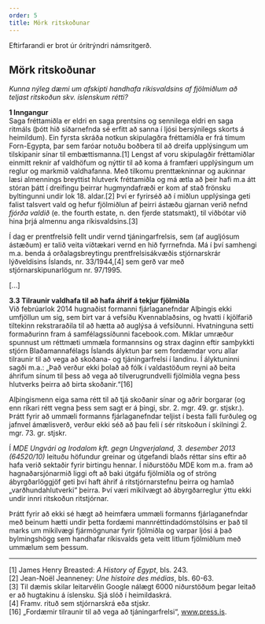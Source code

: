 ```yaml
---
order: 5
title: Mörk ritskoðunar
---
```


Eftirfarandi er brot úr óritrýndri námsritgerð.

## Mörk ritskoðunar

*Kunna nýleg dæmi um afskipti handhafa ríkisvaldsins af fjölmiðlum að teljast ritskoðun skv. íslenskum rétti?*

**1 Inngangur**  
Saga fréttamiðla er eldri en saga prentsins og sennilega eldri en saga ritmáls (þótt hið síðarnefnda sé erfitt að sanna í ljósi bersýnilegs skorts á heimildum). Ein fyrsta skráða notkun skipulagðra fréttamiðla er frá tímum Forn-Egypta, þar sem faróar notuðu boðbera til að dreifa upplýsingum um tilskipanir sínar til embættismanna.[1]  Lengst af voru skipulagðir fréttamiðlar einmitt reknir af valdhöfum og nýttir til að koma á framfæri upplýsingum um reglur og markmið valdhafanna. Með tilkomu prenttækninnar og aukinnar læsi almennings breyttist hlutverk fréttamiðla og má ætla að þeir hafi m.a átt stóran þátt í dreifingu þeirrar hugmyndafræði er kom af stað frönsku byltingunni undir lok 18. aldar.[2]  Því er fyrirséð að í miðlun upplýsinga geti falist talsvert vald og hefur fjölmiðlun af þeirri ástæðu gjarnan verið nefnd *fjórða valdið* (e. the fourth estate, n. den fjerde statsmakt), til viðbótar við hina þrjá almennu anga ríkisvaldsins.[3]

Í dag er prentfrelsið fellt undir vernd tjáningarfrelsis, sem (af augljósum ástæðum) er talið veita víðtækari vernd en hið fyrrnefnda. Má í því samhengi m.a. benda á orðalagsbreytingu prentfrelsisákvæðis stjórnarskrár lýðveldisins Íslands, nr. 33/1944,[4]  sem gerð var með stjórnarskipunarlögum nr. 97/1995.

[...]

**3.3 Tilraunir valdhafa til að hafa áhrif á tekjur fjölmiðla**  
Við febrúarlok 2014 hugnaðist formanni fjárlaganefndar Alþingis ekki umfjöllun um sig, sem birt var á vefsíðu Kvennablaðsins, og hvatti í kjölfarið tiltekinn rekstraraðila til að hætta að auglýsa á vefsíðunni. Hvatninguna setti formaðurinn fram á samfélagssíðunni facebook.com. Miklar umræður spunnust um réttmæti ummæla formannsins og strax daginn eftir samþykkti stjórn Blaðamannafélags Íslands ályktun þar sem fordæmdar voru allar tilraunir til að vega að skoðana- og tjáningarfrelsi í landinu. Í ályktuninni sagði m.a.: „Það verður ekki þolað að fólk í valdastöðum reyni að beita áhrifum sínum til þess að vega að tilverugrundvelli fjölmiðla vegna þess hlutverks þeirra að birta skoðanir.“[16]

Alþingismenn eiga sama rétt til að tjá skoðanir sínar og aðrir borgarar (og enn ríkari rétt vegna þess sem sagt er á þingi, sbr. 2. mgr. 49. gr. stjskr.). Þrátt fyrir að ummæli formanns fjárlaganefndar teljist í besta falli furðuleg og jafnvel ámælisverð, verður ekki séð að þau feli í sér ritskoðun í skilningi 2. mgr. 73. gr. stjskr.

Í *MDE Ungvári og Irodalom kft. gegn Ungverjaland, 3. desember 2013 (64520/10)* leituðu höfundur greinar og útgefandi blaðs réttar síns eftir að hafa verið sektaðir fyrir birtingu hennar. Í niðurstöðu MDE kom m.a. fram að hagnaðarsjónarmið liggi oft að baki útgáfu fjölmiðla og of ströng ábyrgðarlöggjöf geti því haft áhrif á ritstjórnarstefnu þeirra og hamlað „varðhundahlutverki“ þeirra. Því væri mikilvægt að ábyrgðarreglur ýttu ekki undir innri ritskoðun ritstjórnar.

Þrátt fyrir að ekki sé hægt að heimfæra ummæli formanns fjárlaganefndar með beinum hætti undir þetta fordæmi mannréttindadómstólsins er það til marks um mikilvægi fjármögnunar fyrir fjölmiðla og varpar ljósi á það bylmingshögg sem handhafar ríkisvalds geta veitt litlum fjölmiðlum með ummælum sem þessum.


---
[1] James Henry Breasted: *A History of Egypt*, bls. 243.  
[2] Jean-Noël Jeanneney: *Une histoire des médias*, bls. 60-63.  
[3] Til dæmis skilar leitarvélin Google nálægt 6000 niðurstöðum þegar leitað er að hugtakinu á íslensku. Sjá slóð í heimildaskrá.  
[4] Framv. rituð sem stjórnarskrá eða stjskr.  
[16] „Fordæmir tilraunir til að vega að tjáningarfrelsi“, www.press.is.
